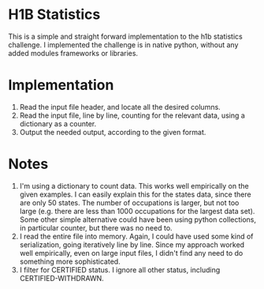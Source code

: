 # H1B Statistics
This is a simple and straight forward implementation to the h1b statistics challenge.
I implemented the challenge is in native python, without any added modules frameworks or libraries.

# Implementation
1. Read the input file header, and locate all the desired columns.
2. Read the input file, line by line, counting for the relevant data, using a dictionary as a counter.
3. Output the needed output, according to the given format.

# Notes
1. I'm using a dictionary to count data. This works well empirically on the given examples.
I can easily explain this for the states data, since there are only 50 states.
The number of occupations is larger, but not too large (e.g. there are less than 1000 occupations for the largest data set).
Some other simple alternative could have been using python collections, in particular counter, but there was no need to.
2. I read the entire file into memory. Again, I could have used some kind of serialization, 
going iteratively line by line. Since my approach worked well empirically, even on large input files,
I didn't find any need to do something more sophisticated. 
3. I filter for CERTIFIED status. I ignore all other status, including CERTIFIED-WITHDRAWN.